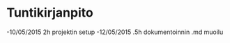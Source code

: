 Tuntikirjanpito
===============
-10/05/2015 2h projektin setup
-12/05/2015 .5h dokumentoinnin .md muoilu